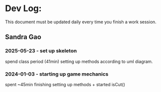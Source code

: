 # Dev Log:

This document must be updated daily every time you finish a work session.

## Sandra Gao

### 2025-05-23 - set up skeleton
spend class period (41min) setting up methods according to uml diagram.

### 2024-01-03 - starting up game mechanics
spent ~45min finishing setting up methods + started isCut()
